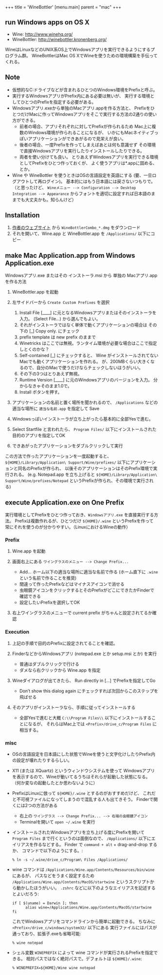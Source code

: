 +++
title = 'WineBottler'
[menu.main]
  parent = "mac"
+++

## run Windows apps on OS X

-   Wine: [<http://www.winehq.org/>](http://www.winehq.org/)
-   WineBottler: [<http://winebottler.kronenberg.org/>](http://winebottler.kronenberg.org/)

WineはLinuxなどのUNIX系OS上でWindowsアプリを実行できるようにするプログラム群。
WineBottlerはMac OS XでWineを使うための環境構築を手伝ってくれる。

## Note

-   仮想的なC:ドライブなどが含まれるひとつのWindows環境をPrefixと呼ぶ。
-   実行するWindowsアプリがPrefix内にある必要は無いが、
    実行する環境としてひとつのPrefixを指定する必要がある。
-   Windowsアプリ.exeから単独のMacアプリ.appを作る方法と、
    PrefixをひとつだけMacに作ってWindowsアプリをそこで実行する方法の2通りの使い方ができる。
    -   前者の場合、アプリそれぞれに対してPrefixが作られるため
        Mac上に複数のWindows環境が作られることになるが、
        いかにもMacネイティブっぽいアプリケーションができあがるので見栄えが良い。
    -   後者の場合、一度Prefixを作ってしまえばあとは何も意識せず
        その環境で直接Windowsアプリを実行したりインストールしたりできる。
    -   両者を使い分けても良い。
        とりあえずWindowsアプリを実行できる環境としてPrefixをひとつ作っておくが、
        よく使うアプリは\*.appに固める、とか。
-   Wine や WineBottler を使うときはOSの言語設定を英語にする
    (要、一旦ログアウトして再ログイン)。
    基本的にはもう日本語には戻さないつもりで。（と思ったけど、
    `Wineメニュー --> Configuration --> Desktop Integration --> Appearance`
    からフォントを適切に設定すれば日本語のままでも大丈夫かも。知らんけど）

## Installation

1.  [作者のウェブサイト](http://winebottler.kronenberg.org/) から
    `WineBottlerCombo_*.dmg` をダウンロード
2.  それを開いて、Wine.app と WineBottler.app を
    `/Applications/` 以下にコピー

## make Mac Application.app from Windows Application.exe

Windowsアプリ.exe またはその インストーラ.msi から
単独の Macアプリ.app を作る方法

1.  WineBottler.app を起動
2.  左サイドバーから `Create Custom Prefixes` を選択
    1.  Install File [\_\_\_\_] に元となるWindowsアプリまたはそのインストーラを入力。
        (Select File...) から選んでもよい。
    2.  それがインストーラではなく単体で動くアプリケーションの場合は
        その下の [\_] Copy only. にチェック
    3.  prefix template は new prefix のままで
    4.  Winetricks はここでは無視。ランタイム環境が必要な場合はここで指定しとくのかな？
    5.  Self-contained [\_] にチェックすると、
        Wine がインストールされてないMacでも動くアプリケーションを作れる。
        が、200MBくらい大きくなるので、自分のMacで使うだけならチェックしないほうがいい。
    6.  その下の3つはとりあえず無視。
    7.  Runtime Version [\_\_\_\_] に元のWindowsアプリのバージョンを入力。
        分からなきゃそのまま1.0で。
    8.  Install ボタンを押す。

3.  アプリケーションの名前と置く場所を聞かれるので、
    `/Applications` などの適当な場所に `適当な名前.app` を指定して
    Save
4.  Windowsっぽいインストーラが立ち上がったら基本的に全部Yesで進む。
5.  Select Startfile と言われたら、
    `Program Files/` 以下にインストールされた目的のアプリを指定してOK
6.  できあがったアプリケーションをダブルクリックして実行

この方法で作ったアプリケーションを一度起動すると、
`${HOME}/Library/Application\ Support/Wine/prefixes/`
以下にアプリケーションと同名のPrefixが作られ、
以後そのアプリケーションはそのPrefix環境で実行される。
(e.g. Notepad.app を立ち上げると
`${HOME}/Library/Application\ Support/Wine/prefixes/Notepad`
というPrefixが作られ、その環境で実行される)

## execute Application.exe on One Prefix

実行環境としてPrefixをひとつ作っておき、`Windowsアプリ.exe` を直接実行する方法。
Prefixは複数作れるが、ひとつだけ `${HOME}/.wine` というPrefixを作って
常にそれを使うのが分かりやすい。（LinuxにおけるWineの動作）

### Prefix

1.  Wine.app を起動
2.  画面右上にある `ワイングラスのメニュー --> Change Prefix...`
    -   Add... ホーム以下の適当な場所に適当な名前で作る
        (ホーム直下に `.wine` という名前で作ることを推奨)
    -   間違って作ったPrefixなどはマイナスアイコンで消せる
    -   虫眼鏡アイコンをクリックするとそのPrefixがどこにできたかFinderで確認できる
    -   設定したいPrefixを選択してOK

3.  右上ワイングラスのメニューで current prefix がちゃんと設定されてるか確認

### Execution

1.  上記の手順で目的のPrefixに設定されてることを確認。
2.  FinderなどからWindowsアプリ
    (notepad.exe とか setup.msi とか) を実行
    -   普通はダブルクリックで行ける
    -   ダメなら右クリックから Wine.app を指定

3.  Wineダイアログが出てきたら、
    Run directly in [...] でPrefixを指定してGo
    -   Don’t show this dialog again
        にチェックすれば次回からこのステップを飛ばせる

4.  そのアプリがインストーラなら、手順に従ってインストールする
    -   全部Yesで進むと大概 `C:\\Program Files\\` 以下にインストールすることになるが、
        それらはMac上では `<Prefix>/drive_c/Program Files` に相当する。

### misc

-   OSの言語設定を日本語にした状態でWineを使うと文字化けしたりPrefix内の設定が壊れたりするらしい。
-   X11 (または XQuartz) というウィンドウシステムを使って
    Windowsアプリを表示するので、Wineが動いてるうちはそれらが起動した状態になる。
    （何か変なの起動したとか思わないように）
-   PrefixはLinuxに倣って `${HOME}/.wine` とするのがおすすめだけど、
    これだと不可視ファイルになってしまうので混乱する人も出てきそう。
    Finderで開くには2つの方法がある
    -   右上の `ワイングラス --> Change Prefix... --> 右端の虫眼鏡アイコン`
    -   Terminalを開いて `open ~/.wine` を実行
-   インストールされたWindowsアプリを立ち上げる度にPrefixを開いて
    `Program Files` まで行くというのは面倒なので、
    `/Applications/` 以下にエイリアスを作るなどする。
    Finder で `command + alt` + drag-and-drop するか、
    コマンドで以下のようにする。:

        % ln -s ~/.wine/drive_c/Program\ Files /Applications/

-   wine コマンドは
    `/Applications/Wine.app/Contents/Resources/bin/wine` にあるが、
    パスなどをうまく設定するため
    `/Applications/Wine.app/Contents/MacOS/startwine`
    というスクリプトから動かしたほうがいい。
    `.zshrc` などに以下のようなエイリアスを記述するとよいだろう:

        if [ $(uname) = Darwin ]; then
              alias wine=/Applications/Wine.app/Contents/MacOS/startwine
        fi

    これでWindowsアプリをコマンドラインから簡単に起動できる。
    ちなみに `<Prefix>/drive_c/windows/system32/` 以下にある
    実行ファイルにはパスが通っており、拡張子.exeも省略可能:

        % wine notepad

-   シェル変数 `WINEPREFIX` によって
    wine コマンドが実行されるPrefixを指定できる。
    相対パスではなく絶対パスで。デフォルトは `${HOME}/.wine`:

        % WINEPREFIX=${HOME}/Wine wine notepad
